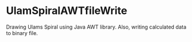 # UlamSpiralAWTfileWrite
Drawing Ulams Spiral using Java AWT library. Also, writing calculated data to binary file. 
